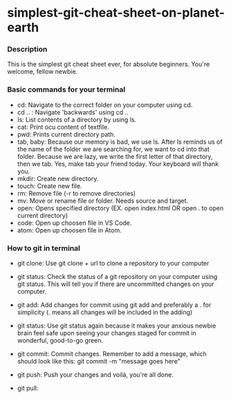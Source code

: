 # simplest-git-cheat-sheet-on-planet-earth

### Description
This is the simplest git cheat sheet ever, for absolute beginners. You're welcome, fellow newbie.

### Basic commands for your terminal

- cd: Navigate to the correct folder on your computer using cd.
- cd .. : Navigate 'backwards' using cd ..
- ls: List contents of a directory by using ls.
- cat: Print ocu content of textfile.
- pwd: Prints current directory path.
- tab, baby: Because our memory is bad, we use ls. After ls reminds us of the name of the folder we are searching for, we want to cd into that folder. Because we are lazy, we write the first letter of that directory, then we tab. Yes, make tab your friend today. Your keyboard will thank you.
- mkdir: Create new directory.
- touch: Create new file.
- rm: Remove file (-r to remove directories)
- mv: Move or rename file or folder. Needs source and target.
- open: Opens specified directory (EX. open index.html OR open . to open current directory)
- code: Open up choosen file in VS Code.
- atom: Open up choosen file in Atom.


### How to git in terminal

- git clone: Use git clone + url to clone a repository to your computer
- git status: Check the status of a git repository on your computer using git status. This will tell you if there are uncommitted changes on your computer.
- git add: Add changes for commit using git add and preferably a . for simplicity (. means all changes will be included in the adding)
- git status: Use git status again because it makes your anxious newbie brain feel safe upon seeing your changes staged for commit in wonderful, good-to-go green.
- git commit: Commit changes. Remember to add a message, which should look like this: git commit -m "message goes here"
- git push: Push your changes and voilà, you're all done.

- git pull:
